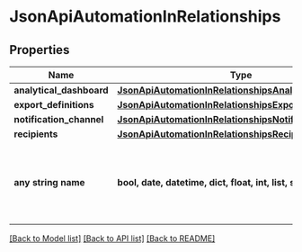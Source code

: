 # JsonApiAutomationInRelationships


## Properties
Name | Type | Description | Notes
------------ | ------------- | ------------- | -------------
**analytical_dashboard** | [**JsonApiAutomationInRelationshipsAnalyticalDashboard**](JsonApiAutomationInRelationshipsAnalyticalDashboard.md) |  | [optional] 
**export_definitions** | [**JsonApiAutomationInRelationshipsExportDefinitions**](JsonApiAutomationInRelationshipsExportDefinitions.md) |  | [optional] 
**notification_channel** | [**JsonApiAutomationInRelationshipsNotificationChannel**](JsonApiAutomationInRelationshipsNotificationChannel.md) |  | [optional] 
**recipients** | [**JsonApiAutomationInRelationshipsRecipients**](JsonApiAutomationInRelationshipsRecipients.md) |  | [optional] 
**any string name** | **bool, date, datetime, dict, float, int, list, str, none_type** | any string name can be used but the value must be the correct type | [optional]

[[Back to Model list]](../README.md#documentation-for-models) [[Back to API list]](../README.md#documentation-for-api-endpoints) [[Back to README]](../README.md)



